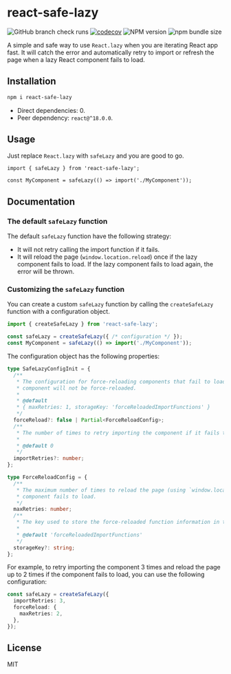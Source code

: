 # react-safe-lazy

![GitHub branch check runs](https://img.shields.io/github/check-runs/silverhand-io/react-safe-lazy/master)
[![codecov](https://codecov.io/gh/silverhand-io/react-safe-lazy/graph/badge.svg?token=JXZ4C50SCV)](https://codecov.io/gh/silverhand-io/react-safe-lazy)
![NPM version](https://img.shields.io/npm/v/react-safe-lazy)
![npm bundle size](https://img.shields.io/bundlephobia/minzip/react-safe-lazy)

A simple and safe way to use `React.lazy` when you are iterating React app fast. It will catch the error and automatically retry to import or refresh the page when a lazy React component fails to load.

## Installation

```bash
npm i react-safe-lazy
```

- Direct dependencies: 0.
- Peer dependency: `react@^18.0.0`.

## Usage

Just replace `React.lazy` with `safeLazy` and you are good to go.

```tsx
import { safeLazy } from 'react-safe-lazy';

const MyComponent = safeLazy(() => import('./MyComponent'));
```

## Documentation

### The default `safeLazy` function

The default `safeLazy` function have the following strategy:

- It will not retry calling the import function if it fails.
- It will reload the page (`window.location.reload`) once if the lazy component fails to load. If the lazy component fails to load again, the error will be thrown.

### Customizing the `safeLazy` function

You can create a custom `safeLazy` function by calling the `createSafeLazy` function with a configuration object.

```ts
import { createSafeLazy } from 'react-safe-lazy';

const safeLazy = createSafeLazy({ /* configuration */ });
const MyComponent = safeLazy(() => import('./MyComponent'));
```

The configuration object has the following properties:

```ts
type SafeLazyConfigInit = {
  /**
   * The configuration for force-reloading components that fail to load. If set to `false`, the
   * component will not be force-reloaded.
   *
   * @default
   * { maxRetries: 1, storageKey: 'forceReloadedImportFunctions' }
   */
  forceReload?: false | Partial<ForceReloadConfig>;
  /**
   * The number of times to retry importing the component if it fails to load.
   *
   * @default 0
   */
  importRetries?: number;
};

type ForceReloadConfig = {
  /**
   * The maximum number of times to reload the page (using `window.location.reload`) if the
   * component fails to load.
   */
  maxRetries: number;
  /**
   * The key used to store the force-reloaded function information in the session storage.
   *
   * @default 'forceReloadedImportFunctions'
   */
  storageKey?: string;
};
```

For example, to retry importing the component 3 times and reload the page up to 2 times if the component fails to load, you can use the following configuration:

```ts
const safeLazy = createSafeLazy({
  importRetries: 3,
  forceReload: {
    maxRetries: 2,
  },
});
```

## License

MIT
